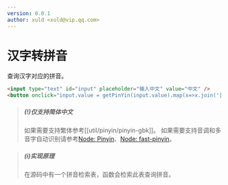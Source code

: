 ```yaml
---
version: 0.0.1
author: xuld <xuld@vip.qq.com>
---
```

# 汉字转拼音
查询汉字对应的拼音。

```html demo doc hide
<input type="text" id="input" placeholder="输入中文" value="中文" />
<button onclick="input.value = getPinYin(input.value).map(x=>x.join('|')).join(' ')">转为拼音</button>
```

> ##### (!)仅支持简体中文
> 如果需要支持繁体参考[[util/pinyin/pinyin-gbk]]。
> 如果需要支持音调和多音字自动识别请参考[Node: Pinyin](https://www.npmjs.com/package/pinyin)、[Node: fast-pinyin](https://www.npmjs.com/package/fast-pinyin)。

> ##### (i)实现原理
> 在源码中有一个拼音检索表，函数会检索此表查询拼音。
